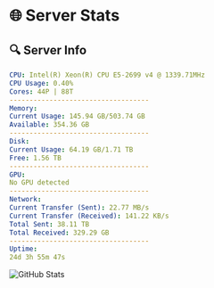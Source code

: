 # 🌐 Server Stats
## 🔍 Server Info
```yaml
CPU: Intel(R) Xeon(R) CPU E5-2699 v4 @ 1339.71MHz
CPU Usage: 0.40%
Cores: 44P | 88T
-----------------------------------
Memory:
Current Usage: 145.94 GB/503.74 GB
Available: 354.36 GB
-----------------------------------
Disk:
Current Usage: 64.19 GB/1.71 TB
Free: 1.56 TB
-----------------------------------
GPU:
No GPU detected
-----------------------------------
Network:
Current Transfer (Sent): 22.77 MB/s
Current Transfer (Received): 141.22 KB/s
Total Sent: 38.11 TB
Total Received: 329.29 GB
-----------------------------------
Uptime:
24d 3h 55m 47s
```
![GitHub Stats](https://img.shields.io/badge/Updated-2025-04-01_01:18:36-blue)